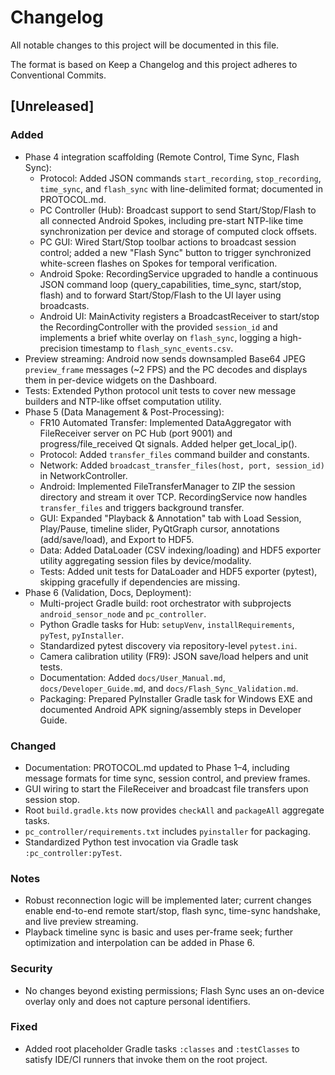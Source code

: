 # Changelog
All notable changes to this project will be documented in this file.

The format is based on Keep a Changelog and this project adheres to Conventional Commits.

## [Unreleased]
### Added
- Phase 4 integration scaffolding (Remote Control, Time Sync, Flash Sync):
  - Protocol: Added JSON commands `start_recording`, `stop_recording`, `time_sync`, and `flash_sync` with line-delimited format; documented in PROTOCOL.md.
  - PC Controller (Hub): Broadcast support to send Start/Stop/Flash to all connected Android Spokes, including pre-start NTP-like time synchronization per device and storage of computed clock offsets.
  - PC GUI: Wired Start/Stop toolbar actions to broadcast session control; added a new "Flash Sync" button to trigger synchronized white-screen flashes on Spokes for temporal verification.
  - Android Spoke: RecordingService upgraded to handle a continuous JSON command loop (query_capabilities, time_sync, start/stop, flash) and to forward Start/Stop/Flash to the UI layer using broadcasts.
  - Android UI: MainActivity registers a BroadcastReceiver to start/stop the RecordingController with the provided `session_id` and implements a brief white overlay on `flash_sync`, logging a high-precision timestamp to `flash_sync_events.csv`.
- Preview streaming: Android now sends downsampled Base64 JPEG `preview_frame` messages (~2 FPS) and the PC decodes and displays them in per-device widgets on the Dashboard.
- Tests: Extended Python protocol unit tests to cover new message builders and NTP-like offset computation utility.
- Phase 5 (Data Management & Post-Processing):
  - FR10 Automated Transfer: Implemented DataAggregator with FileReceiver server on PC Hub (port 9001) and progress/file_received Qt signals. Added helper get_local_ip().
  - Protocol: Added `transfer_files` command builder and constants.
  - Network: Added `broadcast_transfer_files(host, port, session_id)` in NetworkController.
  - Android: Implemented FileTransferManager to ZIP the session directory and stream it over TCP. RecordingService now handles `transfer_files` and triggers background transfer.
  - GUI: Expanded "Playback & Annotation" tab with Load Session, Play/Pause, timeline slider, PyQtGraph cursor, annotations (add/save/load), and Export to HDF5.
  - Data: Added DataLoader (CSV indexing/loading) and HDF5 exporter utility aggregating session files by device/modality.
  - Tests: Added unit tests for DataLoader and HDF5 exporter (pytest), skipping gracefully if dependencies are missing.
- Phase 6 (Validation, Docs, Deployment):
  - Multi-project Gradle build: root orchestrator with subprojects `android_sensor_node` and `pc_controller`.
  - Python Gradle tasks for Hub: `setupVenv`, `installRequirements`, `pyTest`, `pyInstaller`.
  - Standardized pytest discovery via repository-level `pytest.ini`.
  - Camera calibration utility (FR9): JSON save/load helpers and unit tests.
  - Documentation: Added `docs/User_Manual.md`, `docs/Developer_Guide.md`, and `docs/Flash_Sync_Validation.md`.
  - Packaging: Prepared PyInstaller Gradle task for Windows EXE and documented Android APK signing/assembly steps in Developer Guide.

### Changed
- Documentation: PROTOCOL.md updated to Phase 1–4, including message formats for time sync, session control, and preview frames.
- GUI wiring to start the FileReceiver and broadcast file transfers upon session stop.
- Root `build.gradle.kts` now provides `checkAll` and `packageAll` aggregate tasks.
- `pc_controller/requirements.txt` includes `pyinstaller` for packaging.
- Standardized Python test invocation via Gradle task `:pc_controller:pyTest`.

### Notes
- Robust reconnection logic will be implemented later; current changes enable end-to-end remote start/stop, flash sync, time-sync handshake, and live preview streaming.
- Playback timeline sync is basic and uses per-frame seek; further optimization and interpolation can be added in Phase 6.

### Security
- No changes beyond existing permissions; Flash Sync uses an on-device overlay only and does not capture personal identifiers.


### Fixed
- Added root placeholder Gradle tasks `:classes` and `:testClasses` to satisfy IDE/CI runners that invoke them on the root project.
